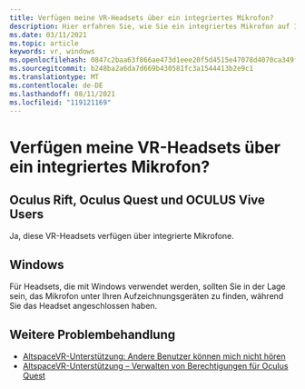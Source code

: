 ```yaml
---
title: Verfügen meine VR-Headsets über ein integriertes Mikrofon?
description: Hier erfahren Sie, wie Sie ein integriertes Mikrofon auf Ihrem Windows Mixed Reality, Oculus Rift, Oculus Quest oder DEM Vive-Headset VON OCULUS suchen.
ms.date: 03/11/2021
ms.topic: article
keywords: vr, windows
ms.openlocfilehash: 0847c2baa63f866ae473d1eee20f5d4515e47078d4070ca349ffc812cb82f2aa
ms.sourcegitcommit: b248ba2a6da7d669b430581fc3a1544413b2e9c1
ms.translationtype: MT
ms.contentlocale: de-DE
ms.lasthandoff: 08/11/2021
ms.locfileid: "119121169"
---
```

# <a name="does-my-vr-headsets-have-a-built-in-mic"></a>Verfügen meine VR-Headsets über ein integriertes Mikrofon?

## <a name="oculus-rift-oculus-quest-and-htc-vive-users"></a>Oculus Rift, Oculus Quest und OCULUS Vive Users

Ja, diese VR-Headsets verfügen über integrierte Mikrofone.

## <a name="windows"></a>Windows

Für Headsets, die mit Windows verwendet werden, sollten Sie  in der Lage sein, das Mikrofon unter Ihren Aufzeichnungsgeräten zu finden, während Sie das Headset angeschlossen haben.

## <a name="further-troubleshooting"></a>Weitere Problembehandlung

* [AltspaceVR-Unterstützung: Andere Benutzer können mich nicht hören](other-users-cant-hear-me.md)
* [AltspaceVR-Unterstützung – Verwalten von Berechtigungen für Oculus Quest](../getting-started/oculus-controls.md#managing-permissions)